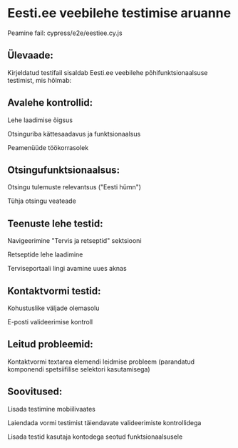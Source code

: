 # Eesti.ee veebilehe testimise aruanne

Peamine fail: cypress/e2e/eestiee.cy.js

## **Ülevaade:**
Kirjeldatud testifail sisaldab Eesti.ee veebilehe põhifunktsionaalsuse testimist, mis hõlmab:

## **Avalehe kontrollid:**

Lehe laadimise õigsus

Otsinguriba kättesaadavus ja funktsionaalsus

Peamenüüde töökorrasolek

## **Otsingufunktsionaalsus:**

Otsingu tulemuste relevantsus ("Eesti hümn")

Tühja otsingu veateade

## **Teenuste lehe testid:**

Navigeerimine "Tervis ja retseptid" sektsiooni

Retseptide lehe laadimine

Terviseportaali lingi avamine uues aknas

## **Kontaktvormi testid:**

Kohustuslike väljade olemasolu

E-posti valideerimise kontroll

## **Leitud probleemid:**

Kontaktvormi textarea elemendi leidmise probleem (parandatud komponendi spetsiifilise selektori kasutamisega)

## **Soovitused:**

Lisada testimine mobiilivaates

Laiendada vormi testimist täiendavate valideerimiste kontrollidega

Lisada testid kasutaja kontodega seotud funktsionaalsusele

